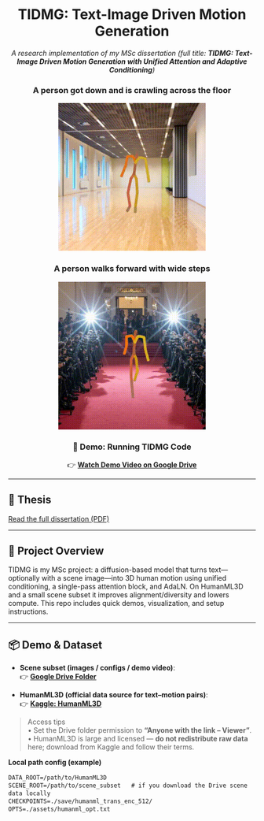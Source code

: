 <div align="center">

# TIDMG: Text-Image Driven Motion Generation

_A research implementation of my MSc dissertation (full title: **TIDMG: Text-Image Driven Motion Generation with Unified Attention and Adaptive Conditioning**)_

### A person got down and is crawling across the floor
![Crawling Demo](example/crawling_I.gif)

### A person walks forward with wide steps
![Walking Demo](example/walk_I.gif)

### 🎥 Demo: Running TIDMG Code
👉 [**Watch Demo Video on Google Drive**](https://drive.google.com/drive/folders/1PjbXxfaFSeDkgsR7ml3aRiVnTD6GNjP3?usp=drive_link)

</div>

---

## 📄 Thesis
[Read the full dissertation (PDF)](TIDMG_paper.pdf)

---

## 📘 Project Overview


TIDMG is my MSc project: a diffusion-based model that turns text—optionally with a scene image—into 3D human motion using unified conditioning, a single-pass attention block, and AdaLN. On HumanML3D and a small scene subset it improves alignment/diversity and lowers compute. This repo includes quick demos, visualization, and setup instructions.



---

## 📦 Demo & Dataset

- **Scene subset (images / configs / demo video)**:  
  👉 **[Google Drive Folder](http://google.com/drive/u/0/folders/1PjbXxfaFSeDkgsR7ml3aRiVnTD6GNjP3)**

- **HumanML3D (official data source for text–motion pairs)**:  
  👉 **[Kaggle: HumanML3D](https://www.kaggle.com/datasets/mrriandmstique/humanml3d)**

> Access tips  
> • Set the Drive folder permission to **“Anyone with the link – Viewer”**.  
> • HumanML3D is large and licensed — **do not redistribute raw data** here; download from Kaggle and follow their terms.

**Local path config (example)**
```text
DATA_ROOT=/path/to/HumanML3D
SCENE_ROOT=/path/to/scene_subset   # if you download the Drive scene data locally
CHECKPOINTS=./save/humanml_trans_enc_512/
OPTS=./assets/humanml_opt.txt
